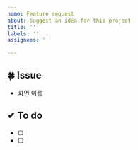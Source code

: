 ```yaml
---
name: Feature request
about: Suggest an idea for this project
title: ''
labels: ''
assignees: ''

---
```


## 🍀 Issue
* 화면 이름 

## ✔ To do

- [ ]  
- [ ]
